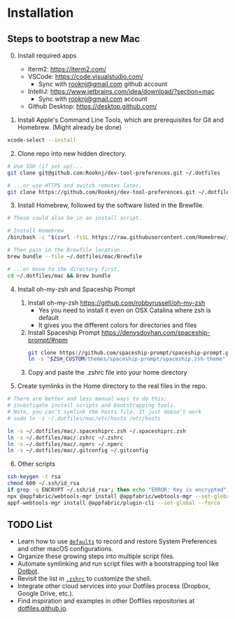 # Installation

## Steps to bootstrap a new Mac
0. Install required apps

    - Iterm2: https://iterm2.com/
    - VSCode: https://code.visualstudio.com/
        - Sync with rooknj@gmail.com github account 
    - IntelliJ: https://www.jetbrains.com/idea/download/?section=mac
        - Sync with rooknj@gmail.com account 
    - Github Desktop: https://desktop.github.com/

1. Install Apple's Command Line Tools, which are prerequisites for Git and Homebrew. (Might already be done)

```zsh
xcode-select --install
```


2. Clone repo into new hidden directory.

```zsh
# Use SSH (if set up)...
git clone git@github.com:Rooknj/dev-tool-preferences.git ~/.dotfiles

# ...or use HTTPS and switch remotes later.
git clone https://github.com/Rooknj/dev-tool-preferences.git ~/.dotfiles
```

3. Install Homebrew, followed by the software listed in the Brewfile.

```zsh
# These could also be in an install script.

# Install Homebrew
/bin/bash -c "$(curl -fsSL https://raw.githubusercontent.com/Homebrew/install/HEAD/install.sh)"

# Then pass in the Brewfile location...
brew bundle --file ~/.dotfiles/mac/Brewfile

# ...or move to the directory first.
cd ~/.dotfiles/mac && brew bundle
```

4. Install oh-my-zsh and Spaceship Prompt
    1. Install oh-my-zsh https://github.com/robbyrussell/oh-my-zsh
        - Yes you need to install it even on OSX Catalina where zsh is default
        - It gives you the different colors for directories and files
    2. Install Spaceship Prompt https://denysdovhan.com/spaceship-prompt/#npm
        ```zsh
        git clone https://github.com/spaceship-prompt/spaceship-prompt.git "$ZSH_CUSTOM/themes/spaceship-prompt" --depth=1
        ln -s "$ZSH_CUSTOM/themes/spaceship-prompt/spaceship.zsh-theme" "$ZSH_CUSTOM/themes/spaceship.zsh-theme"
        ```
    3. Copy and paste the .zshrc file into your home directory


5. Create symlinks in the Home directory to the real files in the repo.

```zsh
# There are better and less manual ways to do this;
# investigate install scripts and bootstrapping tools.
# Note, you can't symlink the hosts file. It just doesn't work
# sudo ln -s ~/.dotfiles/mac/etc/hosts /etc/hosts

ln -s ~/.dotfiles/mac/.spaceshiprc.zsh ~/.spaceshiprc.zsh
ln -s ~/.dotfiles/mac/.zshrc ~/.zshrc
ln -s ~/.dotfiles/mac/.npmrc ~/.npmrc
ln -s ~/.dotfiles/mac/.gitconfig ~/.gitconfig
```

6. Other scripts
```zsh
ssh-keygen -t rsa
chmod 600 ~/.ssh/id_rsa
if grep -q ENCRYPT ~/.ssh/id_rsa*; then echo "ERROR: Key is encrypted"; else echo "Key is good."; fi
npx @appfabric/webtools-mgr install @appfabric/webtools-mgr --set-global --force
appf-webtools-mgr install @appfabric/plugin-cli --set-global --force

```

## TODO List

- Learn how to use [`defaults`](https://macos-defaults.com/#%F0%9F%99%8B-what-s-a-defaults-command) to record and restore System Preferences and other macOS configurations.
- Organize these growing steps into multiple script files.
- Automate symlinking and run script files with a bootstrapping tool like [Dotbot](https://github.com/anishathalye/dotbot).
- Revisit the list in [`.zshrc`](.zshrc) to customize the shell.
- Integrate other cloud services into your Dotfiles process (Dropbox, Google Drive, etc.).
- Find inspiration and examples in other Doffiles repositories at [dotfiles.github.io](https://dotfiles.github.io/).
